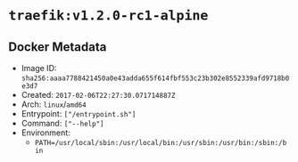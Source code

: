 # `traefik:v1.2.0-rc1-alpine`

## Docker Metadata

- Image ID: `sha256:aaaa7788421450a0e43adda655f614fbf553c23b302e8552339afd9718b0e3d7`
- Created: `2017-02-06T22:27:30.071714887Z`
- Arch: `linux`/`amd64`
- Entrypoint: `["/entrypoint.sh"]`
- Command: `["--help"]`
- Environment:
  - `PATH=/usr/local/sbin:/usr/local/bin:/usr/sbin:/usr/bin:/sbin:/bin`

